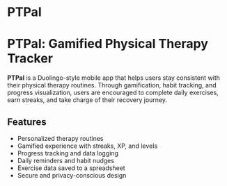 # PTPal

# PTPal: Gamified Physical Therapy Tracker

**PTPal** is a Duolingo-style mobile app that helps users stay consistent with their physical therapy routines. Through gamification, habit tracking, and progress visualization, users are encouraged to complete daily exercises, earn streaks, and take charge of their recovery journey.


## Features

- Personalized therapy routines
- Gamified experience with streaks, XP, and levels
- Progress tracking and data logging
- Daily reminders and habit nudges
- Exercise data saved to a spreadsheet
- Secure and privacy-conscious design

